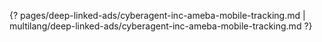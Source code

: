 {? pages/deep-linked-ads/cyberagent-inc-ameba-mobile-tracking.md | multilang/deep-linked-ads/cyberagent-inc-ameba-mobile-tracking.md ?}
